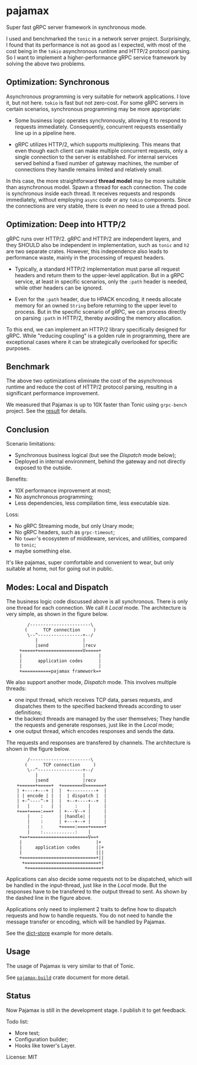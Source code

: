 # pajamax

Super fast gRPC server framework in synchronous mode.

I used and benchmarked the `tonic` in a network server project.
Surprisingly, I found that its performance is not as good as I expected,
with most of the cost being in the `tokio` asynchronous runtime and HTTP/2
protocol parsing. So I want to implement a higher-performance gRPC service
framework by solving the above two problems.

## Optimization: Synchronous

Asynchronous programming is very suitable for network applications. I love it,
but not here. `tokio` is fast but not zero-cost. For some gRPC servers in
certain scenarios, synchronous programming may be more appropriate:

- Some business logic operates synchronously, allowing it to respond to
  requests immediately. Consequently, concurrent requests essentially
  line up in a pipeline here.

- gRPC utilizes HTTP/2, which supports multiplexing. This means that even
  though each client can make multiple concurrent requests, only a single
  connection to the server is established. For internal services served
  behind a fixed number of gateway machines, the number of connections they
  handle remains limited and relatively small.

In this case, the more straightforward **thread model** may be more suitable
than asynchronous model.
Spawn a thread for each connection. The code is synchronous inside each thread.
It receives requests and responds immediately, without employing `async` code
or any `tokio` components. Since the connections are very stable, there
is even no need to use a thread pool.

## Optimization: Deep into HTTP/2

gRPC runs over HTTP/2. gRPC and HTTP/2 are independent layers, and they SHOULD
also be independent in implementation, such as `tonic` and `h2` are two separate
crates. However, this independence also leads to performance waste, mainly
in the processing of request headers.

- Typically, a standard HTTP/2 implementation must parse all request headers
  and return them to the upper-level application. But in a gRPC service, at
  least in specific scenarios, only the `:path` header is needed, while other
  headers can be ignored.

- Even for the `:path` header, due to HPACK encoding, it needs allocate memory
  for an owned `String` before returning to the upper level to process. But
  in the specific scenario of gRPC, we can process directly on
  parsing `:path` in HTTP/2, thereby avoiding the memory allocation.

To this end, we can implement an HTTP/2 library specifically designed for gRPC.
While "reducing coupling" is a golden rule in programming, there are exceptional
cases where it can be strategically overlooked for specific purposes.

## Benchmark

The above two optimizations eliminate the cost of the asynchronous runtime
and reduce the cost of HTTP/2 protocol parsing, resulting in a significant
performance improvement.

We measured that Pajamax is up to 10X faster than Tonic using `grpc-bench`
project.  See the
[result](https://github.com/WuBingzheng/pajamax/blob/main/benchmark.md)
for details.

## Conclusion

Scenario limitations:

- Synchronous business logical (but see the *Dispatch* mode below);
- Deployed in internal environment, behind the gateway and not directly exposed to the outside.

Benefits:

- 10X performance improvement at most;
- No asynchronous programming;
- Less dependencies, less compilation time, less executable size.

Loss:

- No gRPC Streaming mode, but only Unary mode;
- No gRPC headers, such as `grpc-timeout`;
- No `tower`'s ecosystem of middleware, services, and utilities, compared to `tonic`;
- maybe something else.

It's like pajamas, super comfortable and convenient to wear, but only
suitable at home, not for going out in public.

## Modes: Local and Dispatch

The business logic code discussed above is all synchronous. There is
only one thread for each connection. We call it *Local* mode.
The architecture is very simple, as shown in the figure below.

```
        /-----------------------\
       (      TCP connection     )
        \--^-----------------+--/
           |                 |
           |send             |recv
     +=====+=================V=====+
     |                             |
     |      application codes      |
     |                             |
     +===========pajamax framework=+
```

We also support another mode, *Dispatch* mode. This involves multiple threads:

- one input thread, which receives TCP data, parses requests, and dispatches
  them to the specified backend threads according to user definitions;
- the backend threads are managed by the user themselves; They handle the
  requests and generate responses, just like in the *Local* mode;
- one output thread, which encodes responses and sends the data.

The requests and responses are transfered by channels. The architecture is
shown in the figure below.

```
        /-----------------------\
       (      TCP connection     )
        \--^-----------------+--/
           |                 |
           |send             |recv
    +======+=====+  +========V=======+
    | +----+---+ |  |  +----------+  |
    | | encode | |  |  | dispatch |  |
    | +-^----^-+ |  |  +--+----+--+  |
    |   |    :   |  |     :    |     |
    +===+====:===+  | +---V--+ |     |
        |    :      | |handle| |     |
        |    :      | +---+--+ |     |
        |    :      +=====:====+=====+
        |    :............:    |
     +==+======================V==+
     |                            |+
     |     application codes      ||+
     |                            |||
     +============================+||
      +============================+|
       +============================+
```

Applications can also decide some requests not to be dispatched, which
will be handled in the input-thread, just like in the *Local* mode.
But the responses have to be transfered to the output thread to sent.
As shown by the dashed line in the figure above.

Applications only need to implement 2 traits to define how to dispatch
requests and how to handle requests. You do not need to handle the
message transfer or encoding, which will be handled by Pajamax.

See the [dict-store](https://github.com/WuBingzheng/pajamax/blob/main/examples/src/dict_store.rs)
example for more details.

## Usage
The usage of Pajamax is very similar to that of Tonic.

See [`pajamax-build`](https://docs.rs/pajamax-build) crate document for more detail.

## Status

Now Pajamax is still in the development stage. I publish it to get feedback.

Todo list:

- More test;
- Configuration builder;
- Hooks like tower's Layer.

License: MIT
